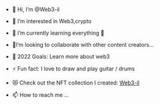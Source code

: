- 👋 Hi, I’m @Web3-il
- 👀 I’m interested in Web3,crypto
- 🌱 I’m currently learning everything 🤣
- 👯I’m looking to collaborate with other content creators...
- 🥅 2022 Goals: Learn more about web3
- ⚡ Fun fact: I love to draw and play guitar / drums
- 😻 Check out the NFT collection I created: [Web3-il](https://opensea.io/collection/web3il?search[sortAscending]=true&search[sortBy]=PRICE&search[toggles][0]=BUY_NOW)

- 📫 How to reach me ...

<!---
Web3-il/Web3-il is a ✨ special ✨ repository because its `README.md` (this file) appears on your GitHub profile.
You can click the Preview link to take a look at your changes.
--->
